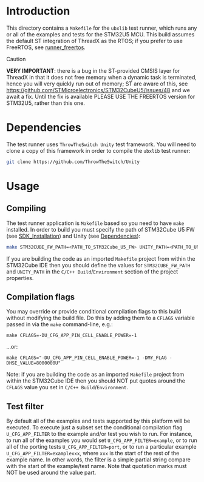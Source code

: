 # Introduction
This directory contains a `Makefile` for the `ubxlib` test runner, which runs any or all of the examples and tests for the STM32U5 MCU.  This build assumes the default ST integration of ThreadX as the RTOS; if you prefer to use FreeRTOS, see [runner_freertos](../runner_freertos).

> [!CAUTION]
> **VERY IMPORTANT**: there is a bug in the ST-provided CMSIS layer for ThreadX in that it does not free memory when a dynamic task is terminated, hence you will very quickly run out of memory; ST are aware of this, see https://github.com/STMicroelectronics/STM32CubeU5/issues/48 and we await a fix.  Until the fix is available PLEASE USE THE FREERTOS version for STM32U5, rather than this one.

# Dependencies
The test runner uses `ThrowTheSwitch Unity` test framework. You will need to clone a copy of this framework in order to compile the `ubxlib` test runner:

```sh
git clone https://github.com/ThrowTheSwitch/Unity
```

# Usage

## Compiling
The test runner application is `Makefile` based so you need to have `make` installed. In order to build you must specify the path of STM32Cube U5 FW (see [SDK_Installation](../README.md#SDK_Installation)) and Unity (see [Dependencies](./README.md#Dependencies])):

```sh
make STM32CUBE_FW_PATH=<PATH_TO_STM32Cube_U5_FW> UNITY_PATH=<PATH_TO_UNITY>
```

If you are building the code as an imported `Makefile` project from within the STM32Cube IDE then you should define the values for `STM32CUBE_FW_PATH` and `UNITY_PATH` in the `C/C++ Build`/`Environment` section of the project properties.

## Compilation flags
You may override or provide conditional compilation flags to this build without modifying the build file.  Do this by adding them to a `CFLAGS` variable passed in via the `make` command-line, e.g.:

`make CFLAGS=-DU_CFG_APP_PIN_CELL_ENABLE_POWER=-1`

...or:

`make CFLAGS="-DU_CFG_APP_PIN_CELL_ENABLE_POWER=-1 -DMY_FLAG -DHSE_VALUE=8000000U"`

Note: if you are building the code as an imported `Makefile` project from within the STM32Cube IDE then you should NOT put quotes around the `CFLAGS` value you set in `C/C++ Build`/`Environment`.

## Test filter
By default all of the examples and tests supported by this platform will be executed.  To execute just a subset set the conditional compilation flag `U_CFG_APP_FILTER` to the example and/or test you wish to run.  For instance, to run all of the examples you would set `U_CFG_APP_FILTER=example`, or to run all of the porting tests `U_CFG_APP_FILTER=port`, or to run a particular example `U_CFG_APP_FILTER=examplexxx`, where `xxx` is the start of the rest of the example name.  In other words, the filter is a simple partial string compare with the start of the example/test name.  Note that quotation marks must NOT be used around the value part.

